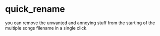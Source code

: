 # quick_rename
you can remove the unwanted and annoying stuff from the starting of the multiple songs filename in a single click.
